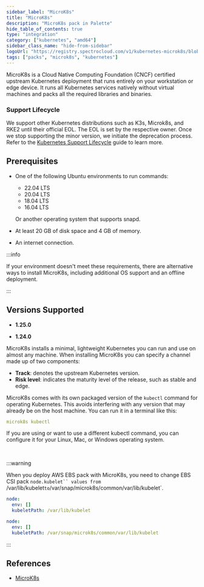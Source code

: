 ```yaml
---
sidebar_label: "MicroK8s"
title: "MicroK8s"
description: "MicroK8s pack in Palette"
hide_table_of_contents: true
type: "integration"
category: ["kubernetes", "amd64"]
sidebar_class_name: "hide-from-sidebar"
logoUrl: "https://registry.spectrocloud.com/v1/kubernetes-microk8s/blobs/sha256:b971b64f62e2e67b0a166316f96e6f4211aacea6e28459bb89275e8882ade985?type=image.webp"
tags: ["packs", "microk8s", "kubernetes"]
---
```


MicroK8s is a Cloud Native Computing Foundation (CNCF) certified upstream Kubernetes deployment that runs entirely on
your workstation or edge device. It runs all Kubernetes services natively without virtual machines and packs all the
required libraries and binaries.

### Support Lifecycle

We support other Kubernetes distributions such as K3s, Microk8s, and RKE2 until their official EOL. The EOL is set by
the respective owner. Once we stop supporting the minor version, we initiate the deprecation process. Refer to the
[Kubernetes Support Lifecycle](kubernetes-support.md#palette-extended-kubernetes-support) guide to learn more.

## Prerequisites

- One of the following Ubuntu environments to run commands:

  - 22.04 LTS
  - 20.04 LTS
  - 18.04 LTS
  - 16.04 LTS

  Or another operating system that supports snapd.

- At least 20 GB of disk space and 4 GB of memory.
- An internet connection.

:::info

If your environment doesn't meet these requirements, there are alternative ways to install MicroK8s, including
additional OS support and an offline deployment.

:::

## Versions Supported

<Tabs queryString="versions">

<TabItem label="1.25.x" value="1.25.x">

- **1.25.0**

</TabItem>

<TabItem label="1.24.x" value="1.24.x">

- **1.24.0**

</TabItem>
</Tabs>

MicroK8s installs a minimal, lightweight Kubernetes you can run and use on almost any machine. When installing MicroK8s
you can specify a channel made up of two components:

- **Track**: denotes the upstream Kubernetes version.
- **Risk level**: indicates the maturity level of the release, such as stable and edge.

MicroK8s comes with its own packaged version of the `kubectl` command for operating Kubernetes. This avoids interfering
with any version that may already be on the host machine. You can run it in a terminal like this: <br />

```yaml
microk8s kubectl
```

If you are using or want to use a different kubectl command, you can configure it for your Linux, Mac, or Windows
operating system.

<br />

:::warning

When you deploy AWS EBS pack with MicroK8s, you need to change EBS CSI pack
`node.kubelet`` values from `/var/lib/kubelet`to`/var/snap/microk8s/common/var/lib/kubelet`.

```yaml
node:
  env: []
  kubeletPath: /var/lib/kubelet
```

```yaml
node:
  env: []
  kubeletPath: /var/snap/microk8s/common/var/lib/kubelet
```

:::

## References

- [MicroK8s ](https://microk8s.io/docs)
